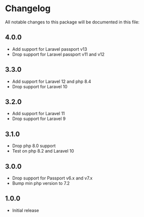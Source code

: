 # Changelog

All notable changes to this package will be documented in this file:

## 4.0.0

* Add support for Laravel passport v13
* Drop support for Laravel passport v11 and v12

## 3.3.0

* Add support for Laravel 12 and php 8.4
* Drop support for Laravel 10

## 3.2.0

* Add support for Laravel 11
* Drop support for Laravel 9

## 3.1.0

* Drop php 8.0 support
* Test on php 8.2 and Laravel 10

## 3.0.0

* Drop support for Passport v6.x and v7.x
* Bump min php version to 7.2

## 1.0.0

- Initial release

